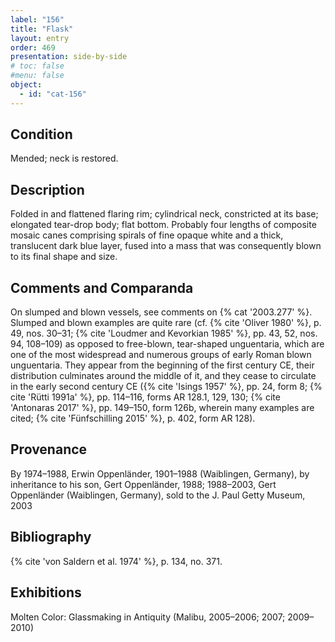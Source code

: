 ```yaml
---
label: "156"
title: "Flask"
layout: entry
order: 469
presentation: side-by-side
# toc: false
#menu: false 
object:
  - id: "cat-156"
---
```


## Condition

Mended; neck is restored.

## Description

Folded in and flattened flaring rim; cylindrical neck, constricted at its base; elongated tear-drop body; flat bottom. Probably four lengths of composite mosaic canes comprising spirals of fine opaque white and a thick, translucent dark blue layer, fused into a mass that was consequently blown to its final shape and size.

## Comments and Comparanda

On slumped and blown vessels, see comments on {% cat '2003.277' %}. Slumped and blown examples are quite rare (cf. {% cite 'Oliver 1980' %}, p. 49, nos. 30–31; {% cite 'Loudmer and Kevorkian 1985' %}, pp. 43, 52, nos. 94, 108–109) as opposed to free-blown, tear-shaped unguentaria, which are one of the most widespread and numerous groups of early Roman blown unguentaria. They appear from the beginning of the first century CE, their distribution culminates around the middle of it, and they cease to circulate in the early second century CE ({% cite 'Isings 1957' %}, pp. 24, form 8; {% cite 'Rütti 1991a' %}, pp. 114–116, forms ΑR 128.1, 129, 130; {% cite 'Antonaras 2017' %}, pp. 149–150, form 126b, wherein many examples are cited; {% cite 'Fünfschilling 2015' %}, p. 402, form AR 128).

## Provenance

By 1974–1988, Erwin Oppenländer, 1901–1988 (Waiblingen, Germany), by inheritance to his son, Gert Oppenländer, 1988; 1988–2003, Gert Oppenländer (Waiblingen, Germany), sold to the J. Paul Getty Museum, 2003

## Bibliography

{% cite 'von Saldern et al. 1974' %}, p. 134, no. 371.

## Exhibitions

Molten Color: Glassmaking in Antiquity (Malibu, 2005–2006; 2007; 2009–2010)